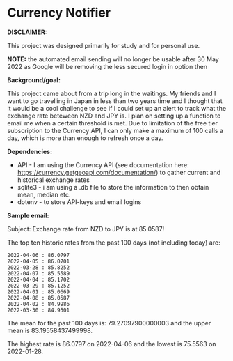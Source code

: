 # Currency Notifier

**DISCLAIMER:**

This project was designed primarily for study and for personal use.

**NOTE:** the automated email sending will no longer be usable after 30 May 2022 as Google will be removing the less secured login in option then

**Background/goal:**

This project came about from a trip long in the waitings. My friends and I want to go travelling in Japan in less than two years time and I thought that it would be a cool challenge to see if I could set up an alert to track what the exchange rate beteween NZD and JPY is. I plan on setting up a function to email me when a certain threshold is met. Due to limitation of the free tier subscription to the Currency API, I can only make a maximum of 100 calls a day, which is more than enough to refresh once a day.

**Dependencies:**

  - API - I am using the Currency API (see documentation here: https://currency.getgeoapi.com/documentation/) to gather current and historical exchange rates
  - sqlite3 - i am using a .db file to store the information to then obtain mean, median etc. 
  - dotenv - to store API-keys and email logins

**Sample email:**

Subject: Exchange rate from NZD to JPY is at 85.0587!

The top ten historic rates from the past 100 days (not including today) are:

    2022-04-06 : 86.0797
    2022-04-05 : 86.0701
    2022-03-28 : 85.8252
    2022-04-07 : 85.5589
    2022-04-04 : 85.1702
    2022-03-29 : 85.1252
    2022-04-01 : 85.0669
    2022-04-08 : 85.0587
    2022-04-02 : 84.9986
    2022-03-30 : 84.9501

The mean for the past 100 days is: 79.27097900000003 and the upper mean is 83.19558437499998.

The highest rate is 86.0797 on 2022-04-06 and the lowest is 75.5563 on 2022-01-28.
